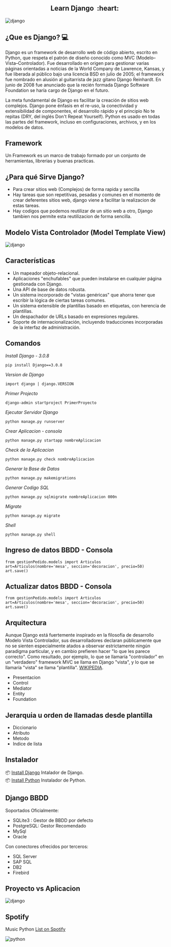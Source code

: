 
<h2 align="center">Learn Django &nbsp;:heart:&nbsp;</h2>

![django](./Images/django.png)

## ¿Que es Django? 💻

Django es un framework de desarrollo web de código abierto, escrito en Python, que respeta el patrón de diseño conocido como MVC (Modelo–Vista–Controlador). Fue desarrollado en origen para gestionar varias páginas orientadas a noticias de la World Company de Lawrence, Kansas, y fue liberada al público bajo una licencia BSD en julio de 2005; el framework fue nombrado en alusión al guitarrista de jazz gitano Django Reinhardt. En junio de 2008 fue anunciado que la recién formada Django Software Foundation se haría cargo de Django en el futuro.

La meta fundamental de Django es facilitar la creación de sitios web complejos. Django pone énfasis en el re-uso, la conectividad y extensibilidad de componentes, el desarrollo rápido y el principio No te repitas (DRY, del inglés Don't Repeat Yourself). Python es usado en todas las partes del framework, incluso en configuraciones, archivos, y en los modelos de datos.

## Framework

Un Framework es un marco de trabajo formado por un conjunto de herramientas, librerias y buenas practicas.

## ¿Para qué Sirve Django?

- Para crear sitios web (Complejos) de forma rapida y sencilla
- Hay tareas que son repetitivas, pesadas y comunes en el momento de crear deferentes sitios web, django viene a facilitar la realizacion de estas tareas.
- Hay codigos que podemos reutilizar de un sitio web a otro, Django tambien nos permite esta reutilizacion de forma sencilla.

##  Modelo Vista Controlador (Model Template View)
![django](./Images/MTV.png)

## Características

- Un mapeador objeto-relacional.
- Aplicaciones "enchufables" que pueden instalarse en cualquier página gestionada con Django.
- Una API de base de datos robusta.
- Un sistema incorporado de "vistas genéricas" que ahorra tener que escribir la lógica de ciertas tareas comunes.
- Un sistema extensible de plantillas basado en etiquetas, con herencia de plantillas.
- Un despachador de URLs basado en expresiones regulares.
- Soporte de internacionalización, incluyendo traducciones incorporadas de la interfaz de administración.

## Comandos

_Install Django - 3.0.8_

```
pip install Django==3.0.8
```
_Version de Django_

```
import django | django.VERSION
```

_Primer Projecto_

```
django-admin startproject PrimerProyecto
```

_Ejecutar Servidor Django_

```
python manage.py runserver
```
_Crear Aplicacion - consola_

```
python manage.py startapp nombreAplicacion
```

_Check de la Aplicacion_

```
python manage.py check nombreAplicacion
```

_Generar la Base de Datos_

```
python manage.py makemigrations
```

_Generar Codigo SQL_

```
python manage.py sqlmigrate nombreAplicacion 000n
```
_Migrate_

```
python manage.py migrate
```

_Shell_

```
python manage.py shell
```
## Ingreso de datos BBDD - Consola

```
from gestionPedido.models import Articulos
art=Articulos(nombre='mesa', seccion='decoracion', precio=50)
art.save() 
```
## Actualizar datos BBDD - Consola

```
from gestionPedido.models import Articulos
art=Articulos(nombre='mesa', seccion='decoracion', precio=50)
art.save() 
```

## Arquitectura

Aunque Django está fuertemente inspirado en la filosofía de desarrollo Modelo Vista Controlador, sus desarrolladores declaran públicamente que no se sienten especialmente atados a observar estrictamente ningún paradigma particular, y en cambio prefieren hacer "lo que les parece correcto". Como resultado, por ejemplo, lo que se llamaría "controlador" en un "verdadero" framework MVC se llama en Django "vista", y lo que se llamaría "vista" se llama "plantilla". [WIKIPEDIA](https://es.wikipedia.org/wiki/Django_(framework)).<br>

- Presentacion
- Control
- Mediator
- Entity
- Foundation

## Jerarquia u orden de llamadas desde plantilla

-   Diccionario
-   Atributo
-   Metodo
-   Indice de lista

## Instalador

📦 [Install Django](https://www.djangoproject.com/) Intalador de Django.<br>
📦 [Install Python](https://www.python.org/) Instalador de Python.<br>

## Django BBDD

Soportados Oficialmente:
- SQLite3 : Gestor de BBDD por defecto
- PostgreSQL: Gestor Recomendado
- MySql
- Oracle

Con conectores ofrecidos por terceros:
- SQL Server
- SAP SQL
- DB2
- Firebird

## Proyecto vs Aplicacion

![django](./Images/proyectoApliacion.png)

## Spotify
Music Python [List on Spotify](https://open.spotify.com/playlist/11AwbhmXyh2jKlsHmaxcP9)

![python](./Images/django2.jpg)

